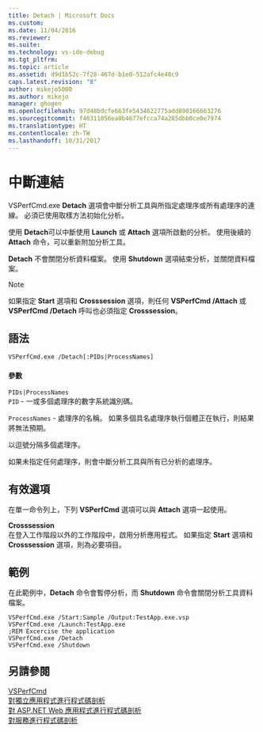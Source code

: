 ```yaml
---
title: Detach | Microsoft Docs
ms.custom: 
ms.date: 11/04/2016
ms.reviewer: 
ms.suite: 
ms.technology: vs-ide-debug
ms.tgt_pltfrm: 
ms.topic: article
ms.assetid: d9d1b52c-7f28-467d-b1e0-512afc4e46c9
caps.latest.revision: "8"
author: mikejo5000
ms.author: mikejo
manager: ghogen
ms.openlocfilehash: 97d48bdcfe663fe5434622775add890166663276
ms.sourcegitcommit: f40311056ea0b4677efcca74a285dbb0ce0e7974
ms.translationtype: HT
ms.contentlocale: zh-TW
ms.lasthandoff: 10/31/2017
---
```

# <a name="detach"></a>中斷連結
VSPerfCmd.exe **Detach** 選項會中斷分析工具與所指定處理序或所有處理序的連線。 必須已使用取樣方法初始化分析。  
  
 使用 **Detach**可以中斷使用 **Launch** 或 **Attach** 選項所啟動的分析。 使用後續的 **Attach** 命令，可以重新附加分析工具。  
  
 **Detach** 不會關閉分析資料檔案。 使用 **Shutdown** 選項結束分析，並關閉資料檔案。  
  
> [!NOTE]
>  如果指定 **Start** 選項和 **Crosssession** 選項，則任何 **VSPerfCmd /Attach** 或 **VSPerfCmd /Detach** 呼叫也必須指定 **Crosssession**。  
  
## <a name="syntax"></a>語法  
  
```  
VSPerfCmd.exe /Detach[:PIDs|ProcessNames]  
```  
  
#### <a name="parameters"></a>參數  
 `PIDs|ProcessNames`  
 `PID` - 一或多個處理序的數字系統識別碼。  
  
 `ProcessNames` - 處理序的名稱。 如果多個具名處理序執行個體正在執行，則結果將無法預期。  
  
 以逗號分隔多個處理序。  
  
 如果未指定任何處理序，則會中斷分析工具與所有已分析的處理序。  
  
## <a name="valid-options"></a>有效選項  
 在單一命令列上，下列 **VSPerfCmd** 選項可以與 **Attach** 選項一起使用。  
  
 **Crosssession**  
 在登入工作階段以外的工作階段中，啟用分析應用程式。 如果指定 **Start** 選項和 **Crosssession** 選項，則為必要項目。  
  
## <a name="example"></a>範例  
 在此範例中，**Detach** 命令會暫停分析，而 **Shutdown** 命令會關閉分析工具資料檔案。  
  
```  
VSPerfCmd.exe /Start:Sample /Output:TestApp.exe.vsp  
VSPerfCmd.exe /Launch:TestApp.exe  
;REM Excercise the application  
VSPerfCmd.exe /Detach  
VSPerfCmd.exe /Shutdown  
```  
  
## <a name="see-also"></a>另請參閱  
 [VSPerfCmd](../profiling/vsperfcmd.md)   
 [對獨立應用程式進行程式碼剖析](../profiling/command-line-profiling-of-stand-alone-applications.md)   
 [對 ASP.NET Web 應用程式進行程式碼剖析](../profiling/command-line-profiling-of-aspnet-web-applications.md)   
 [對服務進行程式碼剖析](../profiling/command-line-profiling-of-services.md)